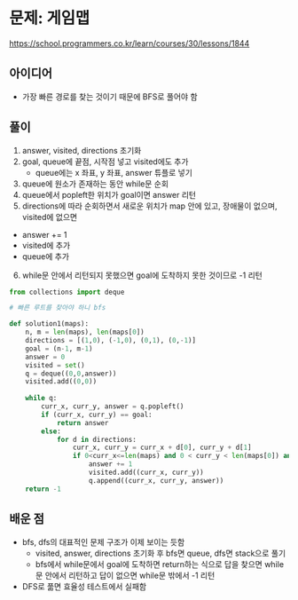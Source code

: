 # 문제: 게임맵
https://school.programmers.co.kr/learn/courses/30/lessons/1844

## 아이디어
- 가장 빠른 경로를 찾는 것이기 때문에 BFS로 풀어야 함

## 풀이
1. answer, visited, directions 초기화
2. goal, queue에 끝점, 시작점 넣고 visited에도 추가
    - queue에는 x 좌표, y 좌표, answer 튜플로 넣기
3. queue에 원소가 존재하는 동안 while문 순회
4. queue에서 popleft한 위치가 goal이면 answer 리턴
5. directions에 따라 순회하면서 새로운 위치가 map 안에 있고, 장애물이 없으며, visited에 없으면
 - answer += 1
 - visited에 추가
 - queue에 추가
6. while문 안에서 리턴되지 못했으면 goal에 도착하지 못한 것이므로 -1 리턴

```python
from collections import deque

# 빠른 루트를 찾아야 하니 bfs

def solution1(maps):
    n, m = len(maps), len(maps[0])
    directions = [(1,0), (-1,0), (0,1), (0,-1)]
    goal = (n-1, m-1)
    answer = 0
    visited = set()
    q = deque((0,0,answer))
    visited.add((0,0))
    
    while q:
        curr_x, curr_y, answer = q.popleft()
        if (curr_x, curr_y) == goal:
            return answer
        else:
            for d in directions:
                curr_x, curr_y = curr_x + d[0], curr_y + d[1]
                if 0<curr_x<=len(maps) and 0 < curr_y < len(maps[0]) and maps[curr_x][curr_y] == 1 and (curr_x, curr_y) not in visited:
                    answer += 1
                    visited.add((curr_x, curr_y))
                    q.append((curr_x, curr_y, answer))
    return -1

```

## 배운 점
- bfs, dfs의 대표적인 문제 구조가 이제 보이는 듯함
    - visited, answer, directions 초기화 후 bfs면 queue, dfs면 stack으로 풀기
    - bfs에서 while문에서 goal에 도착하면 return하는 식으로 답을 찾으면 while문 안에서 리턴하고 답이 없으면 while문 밖에서 -1 리턴
- DFS로 풂면 효율성 테스트에서 실패함

